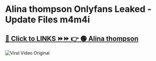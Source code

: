 
 # Alina thompson Onlyfans Leaked - Update Files m4m4i

## <h2><a href="https://clipsfans.com/Alina_thompson&ref=git">🔗 Click to LINKS ⏩⏩ 👉 🟢 Alina thompson </a></h2>

<a href="https://clipsfans.com/Alina_thompson&ref=git" rel="nofollow" data-target="animated-image.originalLink"><img src="https://i.ibb.co.com/xMMVF88/686577567.gif" alt="Viral Video Original" style="max-width: 100%; display: inline-block;" data-target="animated-image.originalImage"></a>

